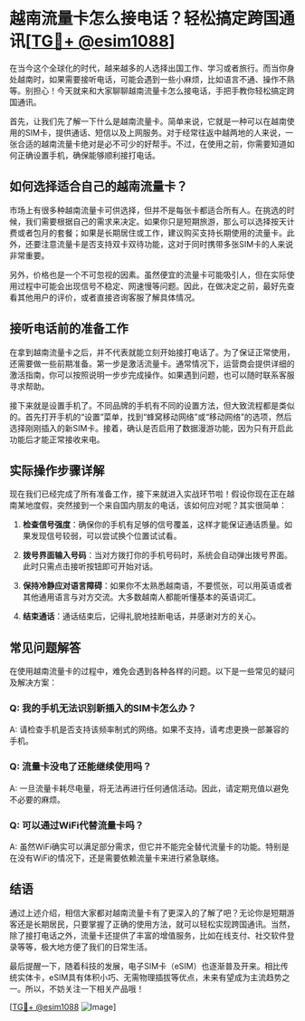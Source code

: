 # 越南流量卡怎么接电话？轻松搞定跨国通讯[[TG💪+ @esim1088](https://t.me/s/esim1088)]

在当今这个全球化的时代，越来越多的人选择出国工作、学习或者旅行。而当你身处越南时，如果需要接听电话，可能会遇到一些小麻烦，比如语言不通、操作不熟等。别担心！今天就来和大家聊聊越南流量卡怎么接电话，手把手教你轻松搞定跨国通讯。

首先，让我们先了解一下什么是越南流量卡。简单来说，它就是一种可以在越南使用的SIM卡，提供通话、短信以及上网服务。对于经常往返中越两地的人来说，一张合适的越南流量卡绝对是必不可少的好帮手。不过，在使用之前，你需要知道如何正确设置手机，确保能够顺利接打电话。

## 如何选择适合自己的越南流量卡？

市场上有很多种越南流量卡可供选择，但并不是每张卡都适合所有人。在挑选的时候，我们需要根据自己的需求来决定。如果你只是短期旅游，那么可以选择按天计费或者包月的套餐；如果是长期居住或工作，建议购买支持长期使用的流量卡。此外，还要注意流量卡是否支持双卡双待功能，这对于同时携带多张SIM卡的人来说非常重要。

另外，价格也是一个不可忽视的因素。虽然便宜的流量卡可能吸引人，但在实际使用过程中可能会出现信号不稳定、网速慢等问题。因此，在做决定之前，最好先查看其他用户的评价，或者直接咨询客服了解具体情况。

## 接听电话前的准备工作

在拿到越南流量卡之后，并不代表就能立刻开始接打电话了。为了保证正常使用，还需要做一些前期准备。第一步是激活流量卡。通常情况下，运营商会提供详细的激活指南，你可以按照说明一步步完成操作。如果遇到问题，也可以随时联系客服寻求帮助。

接下来就是设置手机了。不同品牌的手机有不同的设置方法，但大致流程都是类似的。首先打开手机的“设置”菜单，找到“蜂窝移动网络”或“移动网络”的选项，然后选择刚刚插入的新SIM卡。接着，确认是否启用了数据漫游功能，因为只有开启此功能后才能正常接收来电。

## 实际操作步骤详解

现在我们已经完成了所有准备工作，接下来就进入实战环节啦！假设你现在正在越南某地度假，突然接到一个来自国内朋友的电话，该如何应对呢？其实很简单：

1. **检查信号强度**：确保你的手机有足够的信号覆盖，这样才能保证通话质量。如果发现信号较弱，可以尝试换个位置试试看。

2. **拨号界面输入号码**：当对方拨打你的手机号码时，系统会自动弹出拨号界面。此时只需点击接听按钮即可开始对话。

3. **保持冷静应对语言障碍**：如果你不太熟悉越南语，不要慌张，可以用英语或者其他通用语言与对方交流。大多数越南人都能听懂基本的英语词汇。

4. **结束通话**：通话结束后，记得礼貌地挂断电话，并感谢对方的关心。

## 常见问题解答

在使用越南流量卡的过程中，难免会遇到各种各样的问题。以下是一些常见的疑问及解决方案：

### Q: 我的手机无法识别新插入的SIM卡怎么办？
A: 请检查手机是否支持该频率制式的网络。如果不支持，请考虑更换一部兼容的手机。

### Q: 流量卡没电了还能继续使用吗？
A: 一旦流量卡耗尽电量，将无法再进行任何通信活动。因此，请定期充值以避免不必要的麻烦。

### Q: 可以通过WiFi代替流量卡吗？
A: 虽然WiFi确实可以满足部分需求，但它并不能完全替代流量卡的功能。特别是在没有WiFi的情况下，还是需要依赖流量卡来进行紧急联络。

## 结语

通过上述介绍，相信大家都对越南流量卡有了更深入的了解了吧？无论你是短期游客还是长期居民，只要掌握了正确的使用方法，就可以轻松实现跨国通讯。当然，除了接打电话之外，流量卡还提供了丰富的增值服务，比如在线支付、社交软件登录等等，极大地方便了我们的日常生活。

最后提醒一下，随着科技的发展，电子SIM卡（eSIM）也逐渐普及开来。相比传统实体卡，eSIM具有体积小巧、无需物理插拔等优点，未来有望成为主流趋势之一。所以，不妨关注一下相关产品哦！

[[TG💪+ @esim1088](https://t.me/s/esim1088) ![Image](https://i.postimg.cc/4NQfJmqS/Snipaste-2025-05-13-00-14-12.png)]